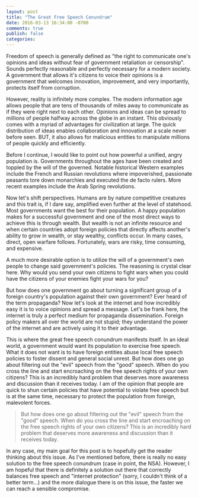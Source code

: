```yaml
---
layout: post
title: "The Great Free Speech Conundrum"
date: 2016-03-13 16:34:00 -0700
comments: true
publish: false
categories: 
---
```


Freedom of speech is generally defined as "the right to communicate one's opinions and ideas without fear of government retaliation or censorship". Sounds perfectly reasonable and perfectly necessary for a modern society. A government that allows it's citizens to voice their opinions is a government that welcomes innovation, improvement, and very importantly, protects itself from corruption.

However, reality is infinitely more complex. The modern information age allows people that are tens of thousands of miles away to communicate as if they were right next to each other. Opinions and ideas can be spread to millions of people halfway across the globe in an instant. This obviously comes with a myriad of advantages for civilization at large. The quick distribution of ideas enables collaboration and innovation at a scale never before seen. BUT, it also allows for malicious entities to manipulate millions of people quickly and efficiently.

Before I continue, I would like to point out how powerful a unified, angry population is. Governments throughout the ages have been created and toppled by the will of the governed. Notable historical Western examples include the French and Russian revolutions where impoverished, passionate peasants tore down monarchies and executed the de facto rulers. More recent examples include the Arab Spring revolutions.

Now let's shift perspectives. Humans are by nature competitive creatures and this trait is, if I dare say, amplified even further at the level of statehood. Most governments want the best for their population. A happy population makes for a successful government and one of the most direct ways to achieve this is through wealth. But wealth is not an infinite resource and when certain countries adopt foreign policies that directly affects another's ability to grow in wealth, or stay wealthy, conflicts occur. In many cases, direct, open warfare follows. Fortunately, wars are risky, time consuming, and expensive.

A much more desirable option is to utilize the will of a government's own people to change said government's policies. The reasoning is crystal clear here. Why would you send your own citizens to fight wars when you could have the citizens of your enemies fight your wars for you?

But how does one government go about turning a significant group of a foreign country's population against their own government? Ever heard of the term propaganda? Now let's look at the internet and how incredibly easy it is to voice opinions and spread a message. Let's be frank here, the internet is truly a perfect medium for propaganda dissemination. Foreign policy makers all over the world are not stupid; they understand the power of the internet and are actively using it to their advantage.

This is where the great free speech conundrum manifests itself. In an ideal world, a government would want its population to exercise free speech. What it does not want is to have foreign entities abuse local free speech policies to foster dissent and general social unrest. But how does one go about filtering out the "evil" speech from the "good" speech. When do you cross the line and start encroaching on the free speech rights of your own citizens? This is an incredibly hard problem that deserves more awareness and discussion than it receives today. I am of the opinion that people are quick to shun certain policies that have potential to violate free speech but is at the same time, necessary to protect the population from foreign, malevolent forces.

> But how does one go about filtering out the "evil" speech from the "good" speech. When do you cross the line and start encroaching on the free speech rights of your own citizens? This is an incredibly hard problem that deserves more awareness and discussion than it receives today.

In any case, my main goal for this post is to hopefully get the reader thinking about this issue. As I've mentioned before, there is really no easy solution to the free speech conundrum (case in point, the NSA). However, I am hopeful that there is definitely a solution out there that correctly balances free speech and "internet protection" (sorry, I couldn't think of a better term...) and the more dialogue there is on this issue, the faster we can reach a sensible compromise.